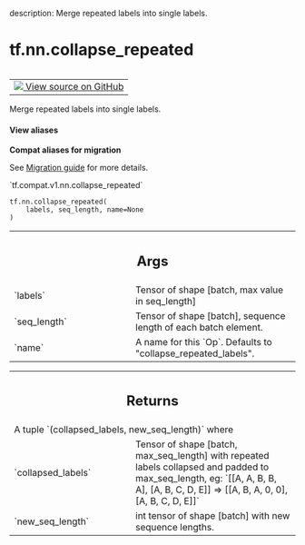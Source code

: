 description: Merge repeated labels into single labels.

<div itemscope itemtype="http://developers.google.com/ReferenceObject">
<meta itemprop="name" content="tf.nn.collapse_repeated" />
<meta itemprop="path" content="Stable" />
</div>

# tf.nn.collapse_repeated

<!-- Insert buttons and diff -->

<table class="tfo-notebook-buttons tfo-api nocontent" align="left">
<td>
  <a target="_blank" href="https://github.com/tensorflow/tensorflow/blob/r2.3/tensorflow/python/ops/ctc_ops.py#L1065-L1126">
    <img src="https://www.tensorflow.org/images/GitHub-Mark-32px.png" />
    View source on GitHub
  </a>
</td>
</table>



Merge repeated labels into single labels.

<section class="expandable">
  <h4 class="showalways">View aliases</h4>
  <p>
<b>Compat aliases for migration</b>
<p>See
<a href="https://www.tensorflow.org/guide/migrate">Migration guide</a> for
more details.</p>
<p>`tf.compat.v1.nn.collapse_repeated`</p>
</p>
</section>

<pre class="devsite-click-to-copy prettyprint lang-py tfo-signature-link">
<code>tf.nn.collapse_repeated(
    labels, seq_length, name=None
)
</code></pre>



<!-- Placeholder for "Used in" -->


<!-- Tabular view -->
 <table class="responsive fixed orange">
<colgroup><col width="214px"><col></colgroup>
<tr><th colspan="2"><h2 class="add-link">Args</h2></th></tr>

<tr>
<td>
`labels`
</td>
<td>
Tensor of shape [batch, max value in seq_length]
</td>
</tr><tr>
<td>
`seq_length`
</td>
<td>
Tensor of shape [batch], sequence length of each batch element.
</td>
</tr><tr>
<td>
`name`
</td>
<td>
A name for this `Op`. Defaults to "collapse_repeated_labels".
</td>
</tr>
</table>



<!-- Tabular view -->
 <table class="responsive fixed orange">
<colgroup><col width="214px"><col></colgroup>
<tr><th colspan="2"><h2 class="add-link">Returns</h2></th></tr>
<tr class="alt">
<td colspan="2">
A tuple `(collapsed_labels, new_seq_length)` where
</td>
</tr>
<tr>
<td>
`collapsed_labels`
</td>
<td>
Tensor of shape [batch, max_seq_length] with repeated
labels collapsed and padded to max_seq_length, eg:
`[[A, A, B, B, A], [A, B, C, D, E]] => [[A, B, A, 0, 0], [A, B, C, D, E]]`
</td>
</tr><tr>
<td>
`new_seq_length`
</td>
<td>
int tensor of shape [batch] with new sequence lengths.
</td>
</tr>
</table>

